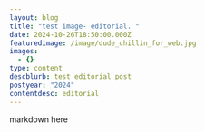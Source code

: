```yaml
---
layout: blog
title: "test image- editorial. "
date: 2024-10-26T18:50:00.000Z
featuredimage: /image/dude_chillin_for_web.jpg
images:
  - {}
type: content
descblurb: test editorial post
postyear: "2024"
contentdesc: editorial
---
```

markdown here
